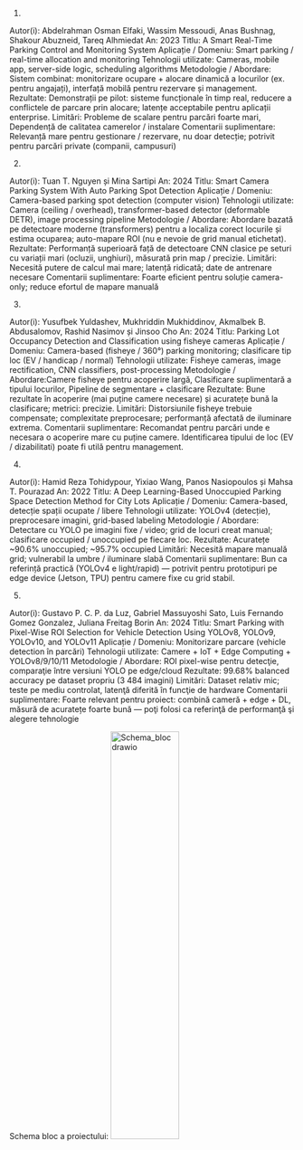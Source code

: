 1. 
Autor(i): Abdelrahman Osman Elfaki, Wassim Messoudi, Anas Bushnag, Shakour Abuzneid, Tareq Alhmiedat
An: 2023
Titlu: A Smart Real-Time Parking Control and Monitoring System
Aplicație / Domeniu: Smart parking / real-time allocation and monitoring
Tehnologii utilizate: Cameras, mobile app, server-side logic, scheduling algorithms
Metodologie / Abordare: Sistem combinat: monitorizare ocupare + alocare dinamică a locurilor (ex. pentru angajați), interfață mobilă pentru rezervare și management.
Rezultate: Demonstrații pe pilot: sisteme funcționale în timp real, reducere a conflictele de parcare prin alocare; latențe acceptabile pentru aplicații enterprise.
Limitări: Probleme de scalare pentru parcări foarte mari, Dependență de calitatea camerelor / instalare
Comentarii suplimentare: Relevanță mare pentru gestionare / rezervare, nu doar detecție; potrivit pentru parcări private (companii, campusuri)

2.
Autor(i): Tuan T. Nguyen și Mina Sartipi
An: 2024
Titlu: Smart Camera Parking System With Auto Parking Spot Detection
Aplicație / Domeniu: Camera-based parking spot detection (computer vision)
Tehnologii utilizate: Camera (ceiling / overhead), transformer-based detector (deformable DETR), image processing pipeline
Metodologie / Abordare: Abordare bazată pe detectoare moderne (transformers) pentru a localiza corect locurile și estima ocuparea; auto-mapare ROI (nu e nevoie de grid manual etichetat).
Rezultate: Performanță superioară față de detectoare CNN clasice pe seturi cu variații mari (ocluzii, unghiuri), măsurată prin map / precizie.
Limitări: Necesită putere de calcul mai mare; latență ridicată; date de antrenare necesare
Comentarii suplimentare: Foarte eficient pentru soluție camera-only; reduce efortul de mapare manuală

3.
Autor(i): Yusufbek Yuldashev, Mukhriddin Mukhiddinov, Akmalbek B. Abdusalomov, Rashid Nasimov și Jinsoo Cho
An: 2024
Titlu: Parking Lot Occupancy Detection and Classification using fisheye cameras
Aplicație / Domeniu: Camera-based (fisheye / 360°) parking monitoring; clasificare tip loc (EV / handicap / normal)
Tehnologii utilizate: Fisheye cameras, image rectification, CNN classifiers, post-processing
Metodologie / Abordare:Camere fisheye pentru acoperire largă, Clasificare suplimentară a tipului locurilor, Pipeline de segmentare + clasificare
Rezultate: Bune rezultate în acoperire (mai puține camere necesare) și acuratețe bună la clasificare; metrici: precizie.
Limitări: Distorsiunile fisheye trebuie compensate; complexitate preprocesare; performanță afectată de iluminare extrema.
Comentarii suplimentare: Recomandat pentru parcări unde e necesara o acoperire mare cu puține camere. Identificarea tipului de loc (EV / dizabilitati) poate fi utilă pentru management.

4.

Autor(i): Hamid Reza Tohidypour, Yixiao Wang, Panos Nasiopoulos și Mahsa T. Pourazad
An: 2022
Titlu: A Deep Learning-Based Unoccupied Parking Space Detection Method for City Lots
Aplicație / Domeniu: Camera-based, detecție spații ocupate / libere
Tehnologii utilizate: YOLOv4 (detecție), preprocesare imagini, grid-based labeling
Metodologie / Abordare: Detectare cu YOLO pe imagini fixe / video; grid de locuri creat manual; clasificare occupied / unoccupied pe fiecare loc.
Rezultate: Acuratețe ~90.6% unoccupied; ~95.7% occupied
Limitări: Necesită mapare manuală grid; vulnerabil la umbre / iluminare slabă
Comentarii suplimentare: Bun ca referință practică (YOLOv4 e light/rapid) — potrivit pentru prototipuri pe edge device (Jetson, TPU) pentru camere fixe cu grid stabil.

5. 

Autor(i): Gustavo P. C. P. da Luz, Gabriel Massuyoshi Sato, Luis Fernando Gomez Gonzalez, Juliana Freitag Borin 
An: 2024
Titlu: Smart Parking with Pixel-Wise ROI Selection for Vehicle Detection Using YOLOv8, YOLOv9, YOLOv10, and YOLOv11
Aplicație / Domeniu: Monitorizare parcare (vehicle detection în parcări)
Tehnologii utilizate: Camere + IoT + Edge Computing + YOLOv8/9/10/11
Metodologie / Abordare: ROI pixel-wise pentru detecţie, comparaţie între versiuni YOLO pe edge/cloud
Rezultate: 99.68% balanced accuracy pe dataset propriu (3 484 imagini)
Limitări: Dataset relativ mic; teste pe mediu controlat, latenţă diferită în funcţie de hardware
Comentarii suplimentare: Foarte relevant pentru proiect: combină cameră + edge + DL, măsură de acuratețe foarte bună — poţi folosi ca referinţă de performanţă şi alegere tehnologie


Schema bloc a proiectului:
<img width="121" height="721" alt="Schema_bloc drawio" src="https://github.com/user-attachments/assets/5a8e4a64-846c-4f45-be7e-8c18cea2dc4a" />




